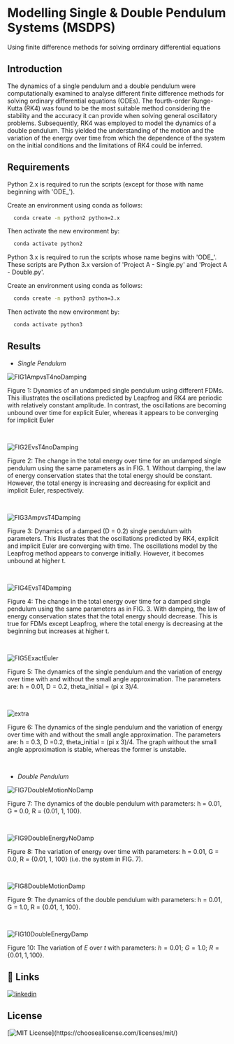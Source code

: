 # Modelling Single & Double Pendulum Systems (MSDPS)
Using finite difference methods for solving orrdinary differential equations



## Introduction
The dynamics of a single pendulum and a double pendulum were computationally examined to analyse different finite difference methods for solving ordinary differential equations (ODEs). The fourth-order Runge-Kutta (RK4) was found to be the most suitable method considering the stability and the accuracy it can provide when solving general oscillatory problems. Subsequently, RK4 was employed to model the dynamics of a double pendulum. This yielded the understanding of the motion and the variation of the energy over time from which the dependence of the system on the initial conditions and the limitations of RK4 could be inferred.



## Requirements
Python 2.x is required to run the scripts (except for those with name beginning with 'ODE_').

Create an environment using conda as follows:
```bash
  conda create -n python2 python=2.x
```
Then activate the new environment by:
```bash
  conda activate python2
```

Python 3.x is required to run the scripts whose name begins with 'ODE_'. These scripts are Python 3.x version of 'Project A - Single.py' and 'Project A - Double.py'.

Create an environment using conda as follows:
```bash
  conda create -n python3 python=3.x
```
Then activate the new environment by:
```bash
  conda activate python3
```



## Results

- *Single Pendulum*

![FIG1AmpvsT4noDamping](https://user-images.githubusercontent.com/56391325/146282678-98a5eeef-1c46-42fd-8ca4-726388c4ad86.png)

Figure 1: Dynamics of an undamped single pendulum using different FDMs. This illustrates the oscillations predicted by Leapfrog and RK4 are periodic with relatively constant amplitude. In contrast, the oscillations are becoming unbound over time for explicit Euler, whereas it appears to be converging for implicit Euler

 <br />

![FIG2EvsT4noDamping](https://user-images.githubusercontent.com/56391325/146282888-b93a859f-6389-4cfd-b84f-c0d76a4977f5.png)

Figure 2: The change in the total energy over time for an undamped single pendulum using the same parameters as in FIG. 1. Without damping, the law of energy conservation states that the total energy should be constant. However, the total energy is increasing and decreasing for explicit and implicit Euler, respectively.

 <br />

![FIG3AmpvsT4Damping](https://user-images.githubusercontent.com/56391325/146283126-8251c4d3-c305-4a08-afbe-7d260b53e21b.png)

Figure 3: Dynamics of a damped (D = 0.2) single pendulum with parameters. This illustrates that the oscillations predicted by RK4, explicit and implicit Euler are converging with time. The oscillations model by the Leapfrog method appears to converge initially. However, it becomes unbound at higher t. 

 <br />

![FIG4EvsT4Damping](https://user-images.githubusercontent.com/56391325/146283367-7aa24896-3265-44b3-8b05-333eaaa6112c.png)

Figure 4: The change in the total energy over time for a damped single pendulum using the same parameters as in FIG. 3. With damping, the law of energy conservation states that the total energy should decrease. This is true for FDMs except Leapfrog, where the total energy is decreasing at the beginning but increases at higher t.

 <br />

![FIG5ExactEuler](https://user-images.githubusercontent.com/56391325/146284060-310458cb-d7a0-4b0f-837d-0b91ed7dfd21.png)

Figure 5: The dynamics of the single pendulum and the variation of energy over time with and without the small angle approximation. The parameters are: h = 0.01, D = 0.2, theta_initial = (pi x 3)/4.

 <br />

![extra](https://user-images.githubusercontent.com/56391325/146284305-027faed5-22b7-4da4-982c-85ea0cec9861.png)

Figure 6: The dynamics of the single pendulum and the variation of energy over time with and without the small angle approximation. The parameters are: h = 0.3, D =0.2, theta_initial = (pi x 3)/4. The graph without the small angle approximation is stable, whereas the former is unstable.

 <br />
 
 
 
 - *Double Pendulum*

![FIG7DoubleMotionNoDamp](https://user-images.githubusercontent.com/56391325/146284589-d6e18c47-cdaa-45ac-811c-435abd73d7d0.png)

Figure 7: The dynamics of the double pendulum with parameters: h = 0.01, G = 0.0, R = {0.01, 1, 100}.

 <br />

![FIG9DoubleEnergyNoDamp](https://user-images.githubusercontent.com/56391325/146284688-47be8355-d5a7-497e-b05c-9ee539427597.png)

Figure 8: The variation of energy over time with parameters: h = 0.01, G = 0.0, R = {0.01, 1, 100} (i.e. the system in FIG. 7).

 <br />

![FIG8DoubleMotionDamp](https://user-images.githubusercontent.com/56391325/146284774-9bd5ab2a-1780-419b-8db9-290b99d115e3.png)

Figure 9: The dynamics of the double pendulum with parameters: h = 0.01, G = 1.0, R = {0.01, 1, 100}.

 <br />
 
![FIG10DoubleEnergyDamp](https://user-images.githubusercontent.com/56391325/146284872-c99fe9b6-7ae0-4f52-a1a0-717bc571d071.png)

Figure 10:  The variation of $E$ over $t$ with parameters: $h=0.01$; $G=1.0$; $R = \{0.01, 1, 100\}$.


## 🔗 Links
[![linkedin](https://img.shields.io/badge/S.G.Jung-0A66C2?style=for-the-badge&logo=linkedin&logoColor=white)](https://www.linkedin.com/in/son-gyo-jung-655537135/)

## License
[![MIT License](https://img.shields.io/apm/l/atomic-design-ui.svg?)](https://choosealicense.com/licenses/mit/)
